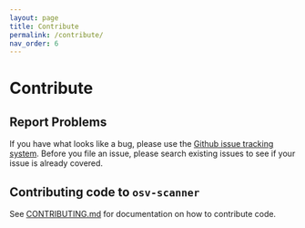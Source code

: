 ```yaml
---
layout: page
title: Contribute
permalink: /contribute/
nav_order: 6
---
```

# Contribute

## Report Problems
If you have what looks like a bug, please use the [Github issue tracking system](https://github.com/google/osv-scanner/issues). Before you file an issue, please search existing issues to see if your issue is already covered.

## Contributing code to `osv-scanner`

See [CONTRIBUTING.md](https://github.com/google/osv-scanner/blob/main/CONTRIBUTING.md) for documentation on how to contribute code.